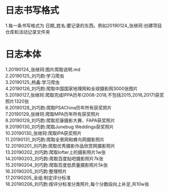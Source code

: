 # 日志书写格式

1.每一条书写格式为 日期_姓名:要记录的东西。例如20190124\_张继珂:创建项目仓库和活动记录文件夹



# 日志本体

1.20190124\_张继珂:图片爬取说明.md  
2.20190125\_刘巧韵:学习爬虫  
3.20190125\_杨鑫:学习爬虫  
4.20190126\_刘巧韵:爬取中国国家地理网和全球摄影网3000张图片  
5.20190127\_张继珂:爬取完成IPPA历年(2008-2018,不包括2015,2016,2017)获奖照片1320张  
6.20190128\_刘巧韵:爬取PSAChina历年所有获奖照片  
7.20190129\_张继珂:爬取MPA历年所有获奖照片  
8.20190129\_刘巧韵:爬取尼康摄影大赛、FAPA获奖照片  
9.20190130\_刘巧韵:爬取Junebug Weddings获奖照片  
10.20190130\_张继珂:爬取IPA获奖照片  
11.20190131\_刘巧韵:爬取全景网和蜂鸟网摄影照片  
12.20190201\_刘巧韵:爬取优秀摄影作品欣赏网摄影照片  
13.20190202\_刘巧韵:爬取lofter上的摄影照片1w张  
14.20190203\_刘巧韵:爬取百度贴吧摄影照片7k张  
15.20190204\_刘巧韵:爬取百度低质量摄影照片5k张  
16.20190205\_刘巧韵:整理照片  
17.20190205\_全组:制定评分标准  
18.20190206\_刘巧韵:按评分标准分类照片,每个分数段向上补足,共10w张  
